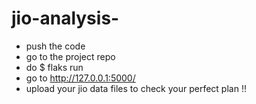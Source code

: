 # jio-analysis-

- push the code 
- go to the project repo
- do $ flaks run
- go to http://127.0.0.1:5000/ 
- upload your jio data files to check your perfect plan !!
